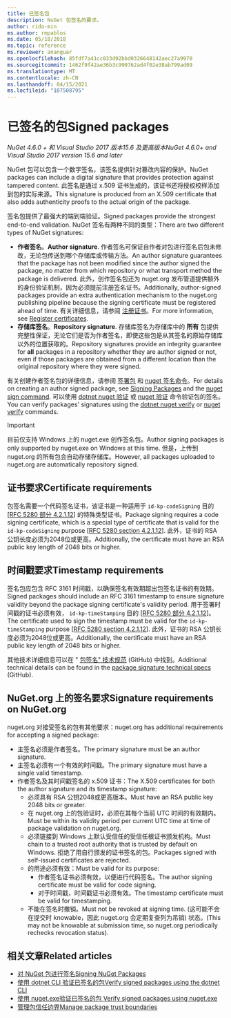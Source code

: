```yaml
---
title: 已签名包
description: NuGet 包签名的要求。
author: rido-min
ms.author: rmpablos
ms.date: 05/18/2018
ms.topic: reference
ms.reviewer: ananguar
ms.openlocfilehash: 85fdf7a41cc033d92bbd0326648142aec27a9970
ms.sourcegitcommit: 1462f9f42ae36b3c990762ad4f02e38ab799ad09
ms.translationtype: MT
ms.contentlocale: zh-CN
ms.lasthandoff: 04/15/2021
ms.locfileid: "107508795"
---
```

# <a name="signed-packages"></a><span data-ttu-id="a7fbd-103">已签名的包</span><span class="sxs-lookup"><span data-stu-id="a7fbd-103">Signed packages</span></span>

<span data-ttu-id="a7fbd-104">*NuGet 4.6.0 + 和 Visual Studio 2017 版本15.6 及更高版本*</span><span class="sxs-lookup"><span data-stu-id="a7fbd-104">*NuGet 4.6.0+ and Visual Studio 2017 version 15.6 and later*</span></span>

<span data-ttu-id="a7fbd-105">NuGet 包可以包含一个数字签名，该签名提供针对篡改内容的保护。</span><span class="sxs-lookup"><span data-stu-id="a7fbd-105">NuGet packages can include a digital signature that provides protection against tampered content.</span></span> <span data-ttu-id="a7fbd-106">此签名是通过 x.509 证书生成的，该证书还将授权校样添加到包的实际来源。</span><span class="sxs-lookup"><span data-stu-id="a7fbd-106">This signature is produced from an X.509 certificate that also adds authenticity proofs to the actual origin of the package.</span></span>

<span data-ttu-id="a7fbd-107">签名包提供了最强大的端到端验证。</span><span class="sxs-lookup"><span data-stu-id="a7fbd-107">Signed packages provide the strongest end-to-end validation.</span></span> <span data-ttu-id="a7fbd-108">NuGet 签名有两种不同的类型：</span><span class="sxs-lookup"><span data-stu-id="a7fbd-108">There are two different types of NuGet signatures:</span></span>
- <span data-ttu-id="a7fbd-109">**作者签名**。</span><span class="sxs-lookup"><span data-stu-id="a7fbd-109">**Author signature**.</span></span> <span data-ttu-id="a7fbd-110">作者签名可保证自作者对包进行签名后包未修改，无论包传送到哪个存储库或传输方法。</span><span class="sxs-lookup"><span data-stu-id="a7fbd-110">An author signature guarantees that the package has not been modified since the author signed the package, no matter from which repository or what transport method the package is delivered.</span></span> <span data-ttu-id="a7fbd-111">此外，创作签名包还为 nuget.org 发布管道提供额外的身份验证机制，因为必须提前注册签名证书。</span><span class="sxs-lookup"><span data-stu-id="a7fbd-111">Additionally, author-signed packages provide an extra authentication mechanism to the nuget.org publishing pipeline because the signing certificate must be registered ahead of time.</span></span> <span data-ttu-id="a7fbd-112">有关详细信息，请参阅 [注册证书](#signature-requirements-on-nugetorg)。</span><span class="sxs-lookup"><span data-stu-id="a7fbd-112">For more information, see [Register certificates](#signature-requirements-on-nugetorg).</span></span>
- <span data-ttu-id="a7fbd-113">**存储库签名**。</span><span class="sxs-lookup"><span data-stu-id="a7fbd-113">**Repository signature**.</span></span> <span data-ttu-id="a7fbd-114">存储库签名为存储库中的 **所有** 包提供完整性保证，无论它们是否为作者签名，即使这些包是从其签名的原始存储库以外的位置获取的。</span><span class="sxs-lookup"><span data-stu-id="a7fbd-114">Repository signatures provide an integrity guarantee for **all** packages in a repository whether they are author signed or not, even if those packages are obtained from a different location than the original repository where they were signed.</span></span>   

<span data-ttu-id="a7fbd-115">有关创建作者签名包的详细信息，请参阅 [签署包](../create-packages/Sign-a-package.md) 和 [nuget 签名命令](../reference/cli-reference/cli-ref-sign.md)。</span><span class="sxs-lookup"><span data-stu-id="a7fbd-115">For details on creating an author signed package, see [Signing Packages](../create-packages/Sign-a-package.md) and the [nuget sign command](../reference/cli-reference/cli-ref-sign.md).</span></span> <span data-ttu-id="a7fbd-116">可以使用 [dotnet nuget 验证](/dotnet/core/tools/dotnet-nuget-verify) 或 [nuget 验证](../reference/cli-reference/cli-ref-verify.md) 命令验证包的签名。</span><span class="sxs-lookup"><span data-stu-id="a7fbd-116">You can verify packages' signatures using the [dotnet nuget verify](/dotnet/core/tools/dotnet-nuget-verify) or [nuget verify](../reference/cli-reference/cli-ref-verify.md) commands.</span></span>

> [!Important]
> <span data-ttu-id="a7fbd-117">目前仅支持 Windows 上的 nuget.exe 创作签名包。</span><span class="sxs-lookup"><span data-stu-id="a7fbd-117">Author signing packages is only supported by nuget.exe on Windows at this time.</span></span> <span data-ttu-id="a7fbd-118">但是，上传到 nuget.org 的所有包会自动存储存储库。</span><span class="sxs-lookup"><span data-stu-id="a7fbd-118">However, all packages uploaded to nuget.org are automatically repository signed.</span></span>

## <a name="certificate-requirements"></a><span data-ttu-id="a7fbd-119">证书要求</span><span class="sxs-lookup"><span data-stu-id="a7fbd-119">Certificate requirements</span></span>

<span data-ttu-id="a7fbd-120">包签名需要一个代码签名证书，该证书是一种适用于 `id-kp-codeSigning` 目的 [[RFC 5280 部分 4.2.1.12](https://tools.ietf.org/html/rfc5280#section-4.2.1.12)] 的特殊类型证书。</span><span class="sxs-lookup"><span data-stu-id="a7fbd-120">Package signing requires a code signing certificate, which is a special type of certificate that is valid for the `id-kp-codeSigning` purpose [[RFC 5280 section 4.2.1.12](https://tools.ietf.org/html/rfc5280#section-4.2.1.12)].</span></span> <span data-ttu-id="a7fbd-121">此外，证书的 RSA 公钥长度必须为2048位或更高。</span><span class="sxs-lookup"><span data-stu-id="a7fbd-121">Additionally, the certificate must have an RSA public key length of 2048 bits or higher.</span></span>

## <a name="timestamp-requirements"></a><span data-ttu-id="a7fbd-122">时间戳要求</span><span class="sxs-lookup"><span data-stu-id="a7fbd-122">Timestamp requirements</span></span>

<span data-ttu-id="a7fbd-123">签名包应包含 RFC 3161 时间戳，以确保签名有效期超出包签名证书的有效期。</span><span class="sxs-lookup"><span data-stu-id="a7fbd-123">Signed packages should include an RFC 3161 timestamp to ensure signature validity beyond the package signing certificate's validity period.</span></span> <span data-ttu-id="a7fbd-124">用于签署时间戳的证书必须有效， `id-kp-timeStamping` 目的 [[RFC 5280 部分 4.2.1.12](https://tools.ietf.org/html/rfc5280#section-4.2.1.12)]。</span><span class="sxs-lookup"><span data-stu-id="a7fbd-124">The certificate used to sign the timestamp must be valid for the `id-kp-timeStamping` purpose [[RFC 5280 section 4.2.1.12](https://tools.ietf.org/html/rfc5280#section-4.2.1.12)].</span></span> <span data-ttu-id="a7fbd-125">此外，证书的 RSA 公钥长度必须为2048位或更高。</span><span class="sxs-lookup"><span data-stu-id="a7fbd-125">Additionally, the certificate must have an RSA public key length of 2048 bits or higher.</span></span>

<span data-ttu-id="a7fbd-126">其他技术详细信息可以在 " [包签名" 技术规范](https://github.com/NuGet/Home/wiki/Package-Signatures-Technical-Details) (GitHub) 中找到。</span><span class="sxs-lookup"><span data-stu-id="a7fbd-126">Additional technical details can be found in the [package signature technical specs](https://github.com/NuGet/Home/wiki/Package-Signatures-Technical-Details) (GitHub).</span></span>

## <a name="signature-requirements-on-nugetorg"></a><span data-ttu-id="a7fbd-127">NuGet.org 上的签名要求</span><span class="sxs-lookup"><span data-stu-id="a7fbd-127">Signature requirements on NuGet.org</span></span>

<span data-ttu-id="a7fbd-128">nuget.org 对接受签名的包有其他要求：</span><span class="sxs-lookup"><span data-stu-id="a7fbd-128">nuget.org has additional requirements for accepting a signed package:</span></span>

- <span data-ttu-id="a7fbd-129">主签名必须是作者签名。</span><span class="sxs-lookup"><span data-stu-id="a7fbd-129">The primary signature must be an author signature.</span></span>
- <span data-ttu-id="a7fbd-130">主签名必须有一个有效的时间戳。</span><span class="sxs-lookup"><span data-stu-id="a7fbd-130">The primary signature must have a single valid timestamp.</span></span>
- <span data-ttu-id="a7fbd-131">作者签名及其时间戳签名的 x.509 证书：</span><span class="sxs-lookup"><span data-stu-id="a7fbd-131">The X.509 certificates for both the author signature and its timestamp signature:</span></span>
  - <span data-ttu-id="a7fbd-132">必须具有 RSA 公钥2048或更高版本。</span><span class="sxs-lookup"><span data-stu-id="a7fbd-132">Must have an RSA public key 2048 bits or greater.</span></span>
  - <span data-ttu-id="a7fbd-133">在 nuget.org 上的包验证时，必须在其每个当前 UTC 时间的有效期内。</span><span class="sxs-lookup"><span data-stu-id="a7fbd-133">Must be within its validity period per current UTC time at time of package validation on nuget.org.</span></span>
  - <span data-ttu-id="a7fbd-134">必须链接到 Windows 上默认受信任的受信任根证书颁发机构。</span><span class="sxs-lookup"><span data-stu-id="a7fbd-134">Must chain to a trusted root authority that is trusted by default on Windows.</span></span> <span data-ttu-id="a7fbd-135">拒绝了用自行颁发的证书签名的包。</span><span class="sxs-lookup"><span data-stu-id="a7fbd-135">Packages signed with self-issued certificates are rejected.</span></span>
  - <span data-ttu-id="a7fbd-136">的用途必须有效：</span><span class="sxs-lookup"><span data-stu-id="a7fbd-136">Must be valid for its purpose:</span></span> 
    - <span data-ttu-id="a7fbd-137">作者签名证书必须有效，以便进行代码签名。</span><span class="sxs-lookup"><span data-stu-id="a7fbd-137">The author signing certificate must be valid for code signing.</span></span>
    - <span data-ttu-id="a7fbd-138">对于时间戳，时间戳证书必须有效。</span><span class="sxs-lookup"><span data-stu-id="a7fbd-138">The timestamp certificate must be valid for timestamping.</span></span>
  - <span data-ttu-id="a7fbd-139">不能在签名时撤销。</span><span class="sxs-lookup"><span data-stu-id="a7fbd-139">Must not be revoked at signing time.</span></span> <span data-ttu-id="a7fbd-140"> (这可能不会在提交时 knowable，因此 nuget.org 会定期复查列为吊销) 状态。</span><span class="sxs-lookup"><span data-stu-id="a7fbd-140">(This may not be knowable at submission time, so nuget.org periodically rechecks revocation status).</span></span>
  
  
## <a name="related-articles"></a><span data-ttu-id="a7fbd-141">相关文章</span><span class="sxs-lookup"><span data-stu-id="a7fbd-141">Related articles</span></span>

- [<span data-ttu-id="a7fbd-142">对 NuGet 包进行签名</span><span class="sxs-lookup"><span data-stu-id="a7fbd-142">Signing NuGet Packages</span></span>](../create-packages/Sign-a-Package.md)
- [<span data-ttu-id="a7fbd-143">使用 dotnet CLI 验证已签名的包</span><span class="sxs-lookup"><span data-stu-id="a7fbd-143">Verify signed packages using the dotnet CLI</span></span>](/dotnet/core/tools/dotnet-nuget-verify)
- [<span data-ttu-id="a7fbd-144">使用 nuget.exe验证已签名的包 </span><span class="sxs-lookup"><span data-stu-id="a7fbd-144">Verify signed packages using nuget.exe</span></span>](../reference/cli-reference/cli-ref-verify.md)
- [<span data-ttu-id="a7fbd-145">管理包信任边界</span><span class="sxs-lookup"><span data-stu-id="a7fbd-145">Manage package trust boundaries</span></span>](../consume-packages/installing-signed-packages.md)
